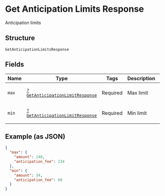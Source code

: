 
# Get Anticipation Limits Response

Anticipation limits

## Structure

`GetAnticipationLimitsResponse`

## Fields

| Name | Type | Tags | Description | Getter | Setter |
|  --- | --- | --- | --- | --- | --- |
| `max` | [`?GetAnticipationLimitResponse`](../../doc/models/get-anticipation-limit-response.md) | Required | Max limit | getMax(): ?GetAnticipationLimitResponse | setMax(?GetAnticipationLimitResponse max): void |
| `min` | [`?GetAnticipationLimitResponse`](../../doc/models/get-anticipation-limit-response.md) | Required | Min limit | getMin(): ?GetAnticipationLimitResponse | setMin(?GetAnticipationLimitResponse min): void |

## Example (as JSON)

```json
{
  "max": {
    "amount": 140,
    "anticipation_fee": 234
  },
  "min": {
    "amount": 34,
    "anticipation_fee": 60
  }
}
```

